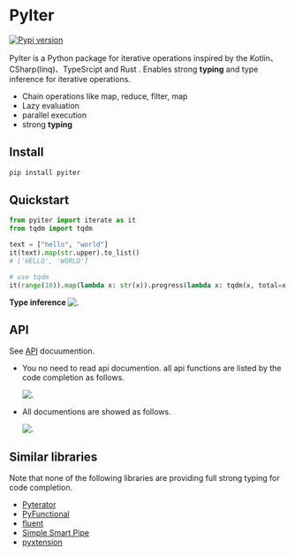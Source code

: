 # PyIter

[![Pypi version](https://img.shields.io/pypi/v/pyiter?style=for-the-badge)](https://pypi.org/project/pyiter/)

PyIter is a Python package for iterative operations inspired by the Kotlin、CSharp(linq)、TypeSrcipt and Rust .
Enables strong **typing** and type inference for iterative operations.

- Chain operations like map, reduce, filter, map
- Lazy evaluation
- parallel execution
- strong **typing**

## Install

```bash
pip install pyiter
```

## Quickstart

```python
from pyiter import iterate as it
from tqdm import tqdm

text = ["hello", "world"]
it(text).map(str.upper).to_list()
# ['HELLO', 'WORLD']

# use tqdm
it(range(10)).map(lambda x: str(x)).progress(lambda x: tqdm(x, total=x.len)).parallel_map(lambda x: x, max_workers=5).to_list()
```


**Type inference**
![.](https://github.com/mokeyish/pyiter/raw/master/screenshots/screenshot.png)

## API

See [API](https://pyiter.yish.org/pyiter/sequence.html) docuumention.

- You no need to read api documention. all api functions are listed by the code completion as follows.
  
   ![.](https://github.com/mokeyish/pyiter/raw/master/screenshots/apilist.png)

- All documentions are showed as follows.

   ![.](https://github.com/mokeyish/pyiter/raw/master/screenshots/apidoc.png)

## Similar libraries

Note that none of the following libraries are providing full strong typing for code completion.

- [Pyterator](https://github.com/remykarem/pyterator)
- [PyFunctional](https://github.com/EntilZha/PyFunctional)
- [fluent](https://github.com/dwt/fluent)
- [Simple Smart Pipe](https://github.com/sspipe/sspipe)
- [pyxtension](https://github.com/asuiu/pyxtension)